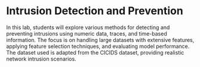 # Intrusion Detection and Prevention
In this lab, students will explore various methods for detecting and preventing intrusions using numeric data, traces, and time-based information. The focus is on handling large datasets with extensive features, applying feature selection techniques, and evaluating model performance. The dataset used is adapted from the CICIDS dataset, providing realistic network intrusion scenarios. 
